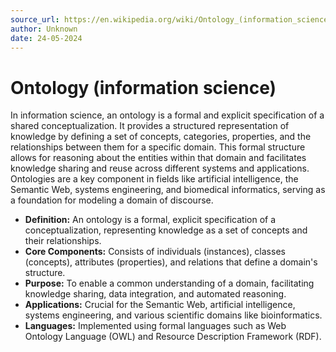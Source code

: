 ```yaml
---
source_url: https://en.wikipedia.org/wiki/Ontology_(information_science)
author: Unknown
date: 24-05-2024
---
```


# Ontology (information science)

In information science, an ontology is a formal and explicit specification of a shared conceptualization. It provides a structured representation of knowledge by defining a set of concepts, categories, properties, and the relationships between them for a specific domain. This formal structure allows for reasoning about the entities within that domain and facilitates knowledge sharing and reuse across different systems and applications. Ontologies are a key component in fields like artificial intelligence, the Semantic Web, systems engineering, and biomedical informatics, serving as a foundation for modeling a domain of discourse.

*   **Definition:** An ontology is a formal, explicit specification of a conceptualization, representing knowledge as a set of concepts and their relationships.
*   **Core Components:** Consists of individuals (instances), classes (concepts), attributes (properties), and relations that define a domain's structure.
*   **Purpose:** To enable a common understanding of a domain, facilitating knowledge sharing, data integration, and automated reasoning.
*   **Applications:** Crucial for the Semantic Web, artificial intelligence, systems engineering, and various scientific domains like bioinformatics.
*   **Languages:** Implemented using formal languages such as Web Ontology Language (OWL) and Resource Description Framework (RDF).